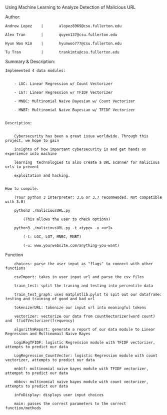 Using Machine Learning to Analyze Detection of Malicious URL

Author:

    Andrew Lopez    |       alopez8969@csu.fullerton.edu

    Alex Tran       |       quyen137@csu.fullerton.edu

    Hyun Woo Kim    |       hyunwoo777@csu.fullerton.edu

    Tu Tran         |       trankimtu@csu.fullerton.edu

Summary & Description:

    Implemented 4 data modules: 


        - LGC: Linear Regression w/ Count Vectorizer

        - LGT: Linear Regression w/ TFIDF Vectorizer

        - MNBC: Multinomial Naive Bayesian w/ Count Vectorizer

        - MNBT: Multinomial Naive Bayesian w/ TFIDF Vectorizer


    Description:


        Cybersecurity has been a great issue worldwide. Through this project, we hope to gain

        insights of how important cybersecurity is and get hands on experience into machine 
        
        learning  technologies to also create a URL scanner for malicious urls to prevent 
        
        exploitation and hacking.


    How to compile:

        (Your python 3 interpreter: 3.6 or 3.7 recommended. Not compatible with 3.8)

        python3 ./maliciousURL.py 

            (This allows the user to check options)

        python3 ./maliciousURL.py -t <type> -u <url>
            
            (-t: LGC, LGT, MNBC, MNBT)

            (-u: www.yourwebsite.com/anything-you-want)


Function

        choices: parse the user input as "flags" to connect with other functions

        csvImport: takes in user input url and parse the csv files

        train_test: split the traning and testing into percentile data

        train_test_graph: uses matplotlib.pylot to spit out our dataframe: testing and training of good and bad url

        tokenizerURL: tokenize our input url into meaningful tokens

        vectorizer: vectorize our data from countVectorizer(word count) and  tfidfVectorizer(frequency)

        algorithmReport: generate a report of our data module to Linear Regression and Multinomail Naive Bayes

        LogiRegTFIDF: logistic Regression module with TFIDF vectorizer, attempts to predict our data

        LogRegression_CountVector: logistic Regression module with count vectorizer, attempts to predict our data

        mnbtf: multinomial naive bayes module with TFIDF vectorizer, attempst to predict our data

        mbbcv: multinomial naive bayes module with count vectorizer, attempts to predict our data

        infoDisplay: displays user input choices

        main: passes the correct parameters to the correct function/methods
